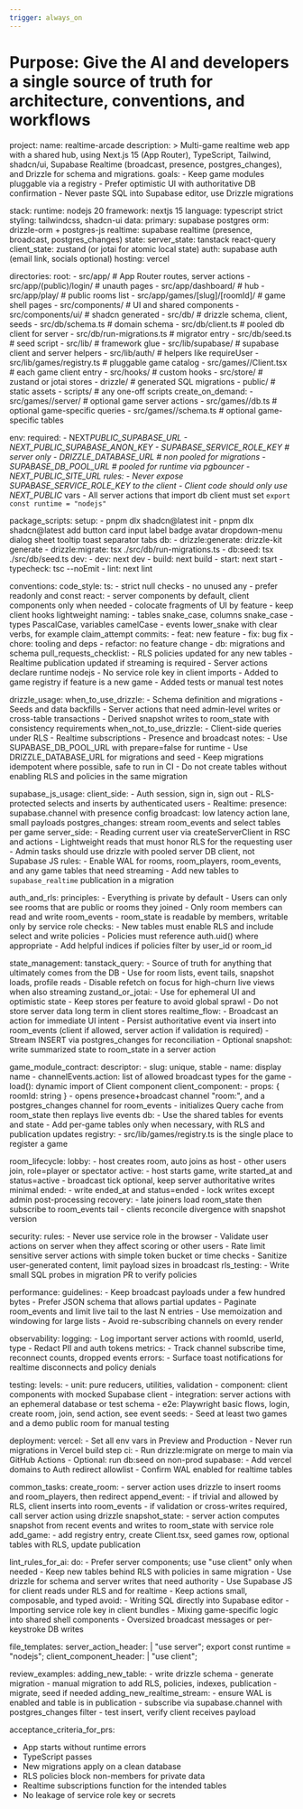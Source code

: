 ```yaml
---
trigger: always_on
---
```


# Purpose: Give the AI and developers a single source of truth for architecture, conventions, and workflows

project:
name: realtime-arcade
description: >
Multi-game realtime web app with a shared hub, using Next.js 15 (App Router), TypeScript, Tailwind, shadcn/ui,
Supabase Realtime (broadcast, presence, postgres_changes), and Drizzle for schema and migrations.
goals: - Keep game modules pluggable via a registry - Prefer optimistic UI with authoritative DB confirmation - Never paste SQL into Supabase editor, use Drizzle migrations

stack:
runtime: nodejs 20
framework: nextjs 15
language: typescript strict
styling: tailwindcss, shadcn-ui
data:
primary: supabase postgres
orm: drizzle-orm + postgres-js
realtime: supabase realtime (presence, broadcast, postgres_changes)
state:
server_state: tanstack react-query
client_state: zustand (or jotai for atomic local state)
auth: supabase auth (email link, socials optional)
hosting: vercel

directories:
root: - src/app/ # App Router routes, server actions - src/app/(public)/login/ # unauth pages - src/app/dashboard/ # hub - src/app/play/ # public rooms list - src/app/games/[slug]/[roomId]/ # game shell pages - src/components/ # UI and shared components - src/components/ui/ # shadcn generated - src/db/ # drizzle schema, client, seeds - src/db/schema.ts # domain schema - src/db/client.ts # pooled db client for server - src/db/run-migrations.ts # migrator entry - src/db/seed.ts # seed script - src/lib/ # framework glue - src/lib/supabase/ # supabase client and server helpers - src/lib/auth/ # helpers like requireUser - src/lib/games/registry.ts # pluggable game catalog - src/games/<slug>/Client.tsx # each game client entry - src/hooks/ # custom hooks - src/store/ # zustand or jotai stores - drizzle/ # generated SQL migrations - public/ # static assets - scripts/ # any one-off scripts
create_on_demand: - src/games/<slug>/server/ # optional game server actions - src/games/<slug>/db.ts # optional game-specific queries - src/games/<slug>/schema.ts # optional game-specific tables

env:
required: - NEXT*PUBLIC_SUPABASE_URL - NEXT_PUBLIC_SUPABASE_ANON_KEY - SUPABASE_SERVICE_ROLE_KEY # server only - DRIZZLE_DATABASE_URL # non pooled for migrations - SUPABASE_DB_POOL_URL # pooled for runtime via pgbouncer - NEXT_PUBLIC_SITE_URL
rules: - Never expose SUPABASE_SERVICE_ROLE_KEY to the client - Client code should only use NEXT_PUBLIC* vars - All server actions that import db client must set `export const runtime = "nodejs"`

package_scripts:
setup: - pnpm dlx shadcn@latest init - pnpm dlx shadcn@latest add button card input label badge avatar dropdown-menu dialog sheet tooltip toast separator tabs
db: - drizzle:generate: drizzle-kit generate - drizzle:migrate: tsx ./src/db/run-migrations.ts - db:seed: tsx ./src/db/seed.ts
dev: - dev: next dev - build: next build - start: next start - typecheck: tsc --noEmit - lint: next lint

conventions:
code_style:
ts: - strict null checks - no unused any - prefer readonly and const
react: - server components by default, client components only when needed - colocate fragments of UI by feature - keep client hooks lightweight
naming: - tables snake_case, columns snake_case - types PascalCase, variables camelCase - events lower_snake with clear verbs, for example claim_attempt
commits: - feat: new feature - fix: bug fix - chore: tooling and deps - refactor: no feature change - db: migrations and schema
pull_requests_checklist: - RLS policies updated for any new tables - Realtime publication updated if streaming is required - Server actions declare runtime nodejs - No service role key in client imports - Added to game registry if feature is a new game - Added tests or manual test notes

drizzle_usage:
when_to_use_drizzle: - Schema definition and migrations - Seeds and data backfills - Server actions that need admin-level writes or cross-table transactions - Derived snapshot writes to room_state with consistency requirements
when_not_to_use_drizzle: - Client-side queries under RLS - Realtime subscriptions - Presence and broadcast
notes: - Use SUPABASE_DB_POOL_URL with prepare=false for runtime - Use DRIZZLE_DATABASE_URL for migrations and seed - Keep migrations idempotent where possible, safe to run in CI - Do not create tables without enabling RLS and policies in the same migration

supabase_js_usage:
client_side: - Auth session, sign in, sign out - RLS-protected selects and inserts by authenticated users - Realtime:
presence: supabase.channel with presence config
broadcast: low latency action lane, small payloads
postgres_changes: stream room_events and select tables per game
server_side: - Reading current user via createServerClient in RSC and actions - Lightweight reads that must honor RLS for the requesting user - Admin tasks should use drizzle with pooled server DB client, not Supabase JS
rules: - Enable WAL for rooms, room_players, room_events, and any game tables that need streaming - Add new tables to `supabase_realtime` publication in a migration

auth_and_rls:
principles: - Everything is private by default - Users can only see rooms that are public or rooms they joined - Only room members can read and write room_events - room_state is readable by members, writable only by service role
checks: - New tables must enable RLS and include select and write policies - Policies must reference auth.uid() where appropriate - Add helpful indices if policies filter by user_id or room_id

state_management:
tanstack_query: - Source of truth for anything that ultimately comes from the DB - Use for room lists, event tails, snapshot loads, profile reads - Disable refetch on focus for high-churn live views when also streaming
zustand_or_jotai: - Use for ephemeral UI and optimistic state - Keep stores per feature to avoid global sprawl - Do not store server data long term in client stores
realtime_flow: - Broadcast an action for immediate UI intent - Persist authoritative event via insert into room_events (client if allowed, server action if validation is required) - Stream INSERT via postgres_changes for reconciliation - Optional snapshot: write summarized state to room_state in a server action

game_module_contract:
descriptor: - slug: unique, stable - name: display name - channelEvents.action: list of allowed broadcast types for the game - load(): dynamic import of Client component
client_component: - props: { roomId: string } - opens presence+broadcast channel "room:<id>", and a postgres_changes channel for room_events - initializes Query cache from room_state then replays live events
db: - Use the shared tables for events and state - Add per-game tables only when necessary, with RLS and publication updates
registry: - src/lib/games/registry.ts is the single place to register a game

room_lifecycle:
lobby: - host creates room, auto joins as host - other users join, role=player or spectator
active: - host starts game, write started_at and status=active - broadcast tick optional, keep server authoritative writes minimal
ended: - write ended_at and status=ended - lock writes except admin post-processing
recovery: - late joiners load room_state then subscribe to room_events tail - clients reconcile divergence with snapshot version

security:
rules: - Never use service role in the browser - Validate user actions on server when they affect scoring or other users - Rate limit sensitive server actions with simple token bucket or time checks - Sanitize user-generated content, limit payload sizes in broadcast
rls_testing: - Write small SQL probes in migration PR to verify policies

performance:
guidelines: - Keep broadcast payloads under a few hundred bytes - Prefer JSON schema that allows partial updates - Paginate room_events and limit live tail to the last N entries - Use memoization and windowing for large lists - Avoid re-subscribing channels on every render

observability:
logging: - Log important server actions with roomId, userId, type - Redact PII and auth tokens
metrics: - Track channel subscribe time, reconnect counts, dropped events
errors: - Surface toast notifications for realtime disconnects and policy denials

testing:
levels: - unit: pure reducers, utilities, validation - component: client components with mocked Supabase client - integration: server actions with an ephemeral database or test schema - e2e: Playwright basic flows, login, create room, join, send action, see event
seeds: - Seed at least two games and a demo public room for manual testing

deployment:
vercel: - Set all env vars in Preview and Production - Never run migrations in Vercel build step
ci: - Run drizzle:migrate on merge to main via GitHub Actions - Optional: run db:seed on non-prod
supabase: - Add vercel domains to Auth redirect allowlist - Confirm WAL enabled for realtime tables

common_tasks:
create_room: - server action uses drizzle to insert rooms and room_players, then redirect
append_event: - if trivial and allowed by RLS, client inserts into room_events - if validation or cross-writes required, call server action using drizzle
snapshot_state: - server action computes snapshot from recent events and writes to room_state with service role
add_game: - add registry entry, create Client.tsx, seed games row, optional tables with RLS, update publication

lint_rules_for_ai:
do: - Prefer server components; use "use client" only when needed - Keep new tables behind RLS with policies in same migration - Use drizzle for schema and server writes that need authority - Use Supabase JS for client reads under RLS and for realtime - Keep actions small, composable, and typed
avoid: - Writing SQL directly into Supabase editor - Importing service role key in client bundles - Mixing game-specific logic into shared shell components - Oversized broadcast messages or per-keystroke DB writes

file_templates:
server_action_header: |
"use server";
export const runtime = "nodejs";
client_component_header: |
"use client";

review_examples:
adding_new_table: - write drizzle schema - generate migration - manual migration to add RLS, policies, indexes, publication - migrate, seed if needed
adding_new_realtime_stream: - ensure WAL is enabled and table is in publication - subscribe via supabase.channel with postgres_changes filter - test insert, verify client receives payload

acceptance_criteria_for_prs:

- App starts without runtime errors
- TypeScript passes
- New migrations apply on a clean database
- RLS policies block non-members for private data
- Realtime subscriptions function for the intended tables
- No leakage of service role key or secrets
